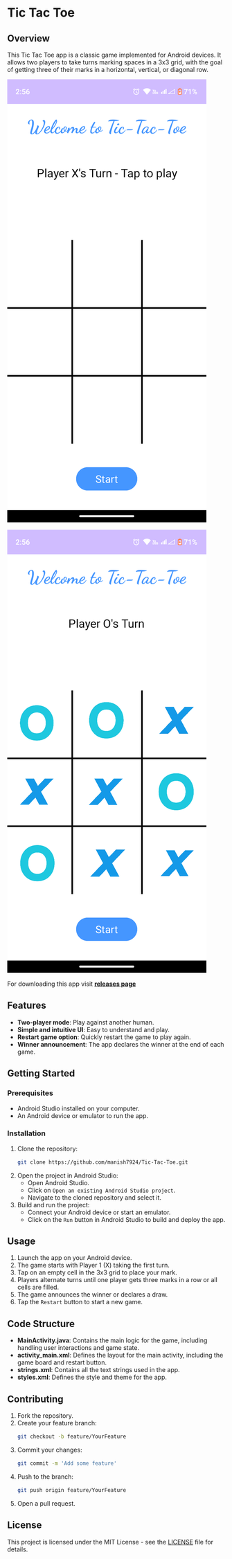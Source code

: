 # Tic Tac Toe

## Overview

This Tic Tac Toe app is a classic game implemented for Android devices. It allows two players to take turns marking spaces in a 3x3 grid, with the goal of getting three of their marks in a horizontal, vertical, or diagonal row.


![image](https://raw.githubusercontent.com/manish7924/Tic-Tac-Toe/main/Screenshot_20240706-025639.png)

![image](https://raw.githubusercontent.com/manish7924/Tic-Tac-Toe/main/Screenshot_20240706-025635.png)

For downloading this app visit [**releases page**](https://github.com/manish7924/Tic-Tac-Toe/releases/)

## Features

- **Two-player mode**: Play against another human.
- **Simple and intuitive UI**: Easy to understand and play.
- **Restart game option**: Quickly restart the game to play again.
- **Winner announcement**: The app declares the winner at the end of each game.

## Getting Started

### Prerequisites

- Android Studio installed on your computer.
- An Android device or emulator to run the app.

### Installation

1. Clone the repository:
   ```bash
   git clone https://github.com/manish7924/Tic-Tac-Toe.git
   ```
2. Open the project in Android Studio:
   - Open Android Studio.
   - Click on `Open an existing Android Studio project`.
   - Navigate to the cloned repository and select it.
3. Build and run the project:
   - Connect your Android device or start an emulator.
   - Click on the `Run` button in Android Studio to build and deploy the app.

## Usage

1. Launch the app on your Android device.
2. The game starts with Player 1 (X) taking the first turn.
3. Tap on an empty cell in the 3x3 grid to place your mark.
4. Players alternate turns until one player gets three marks in a row or all cells are filled.
5. The game announces the winner or declares a draw.
6. Tap the `Restart` button to start a new game.

## Code Structure

- **MainActivity.java**: Contains the main logic for the game, including handling user interactions and game state.
- **activity_main.xml**: Defines the layout for the main activity, including the game board and restart button.
- **strings.xml**: Contains all the text strings used in the app.
- **styles.xml**: Defines the style and theme for the app.

## Contributing

1. Fork the repository.
2. Create your feature branch:
   ```bash
   git checkout -b feature/YourFeature
   ```
3. Commit your changes:
   ```bash
   git commit -m 'Add some feature'
   ```
4. Push to the branch:
   ```bash
   git push origin feature/YourFeature
   ```
5. Open a pull request.

## License

This project is licensed under the MIT License - see the [LICENSE](LICENSE) file for details.
